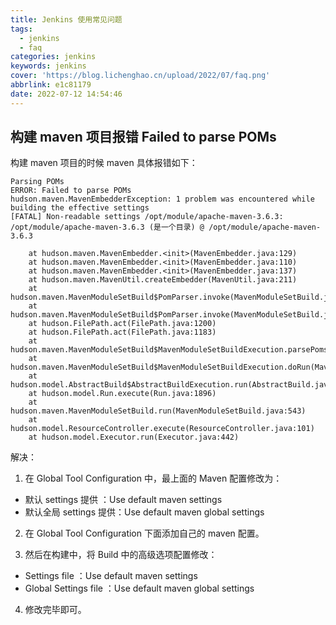 ```yaml
---
title: Jenkins 使用常见问题
tags:
  - jenkins
  - faq
categories: jenkins
keywords: jenkins
cover: 'https://blog.lichenghao.cn/upload/2022/07/faq.png'
abbrlink: e1c81179
date: 2022-07-12 14:54:46
---
```




## 构建 maven 项目报错 Failed to parse POMs

构建 maven 项目的时候 maven 具体报错如下：

```properties
Parsing POMs
ERROR: Failed to parse POMs
hudson.maven.MavenEmbedderException: 1 problem was encountered while building the effective settings
[FATAL] Non-readable settings /opt/module/apache-maven-3.6.3: /opt/module/apache-maven-3.6.3 (是一个目录) @ /opt/module/apache-maven-3.6.3

	at hudson.maven.MavenEmbedder.<init>(MavenEmbedder.java:129)
	at hudson.maven.MavenEmbedder.<init>(MavenEmbedder.java:110)
	at hudson.maven.MavenEmbedder.<init>(MavenEmbedder.java:137)
	at hudson.maven.MavenUtil.createEmbedder(MavenUtil.java:211)
	at hudson.maven.MavenModuleSetBuild$PomParser.invoke(MavenModuleSetBuild.java:1324)
	at hudson.maven.MavenModuleSetBuild$PomParser.invoke(MavenModuleSetBuild.java:1124)
	at hudson.FilePath.act(FilePath.java:1200)
	at hudson.FilePath.act(FilePath.java:1183)
	at hudson.maven.MavenModuleSetBuild$MavenModuleSetBuildExecution.parsePoms(MavenModuleSetBuild.java:985)
	at hudson.maven.MavenModuleSetBuild$MavenModuleSetBuildExecution.doRun(MavenModuleSetBuild.java:689)
	at hudson.model.AbstractBuild$AbstractBuildExecution.run(AbstractBuild.java:522)
	at hudson.model.Run.execute(Run.java:1896)
	at hudson.maven.MavenModuleSetBuild.run(MavenModuleSetBuild.java:543)
	at hudson.model.ResourceController.execute(ResourceController.java:101)
	at hudson.model.Executor.run(Executor.java:442)
```



解决：

1. 在 Global Tool Configuration 中，最上面的 Maven 配置修改为：

- 默认 settings 提供 ：Use default maven settings
- 默认全局 settings 提供：Use default maven global settings

2. 在 Global Tool Configuration 下面添加自己的 maven 配置。

3. 然后在构建中，将 Build 中的高级选项配置修改：

- Settings file ：Use default maven settings
- Global Settings file ：Use default maven global settings

4. 修改完毕即可。

